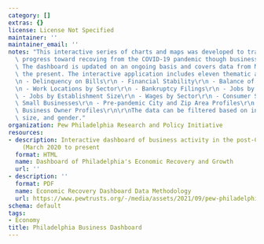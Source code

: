 ```yaml
---
category: []
extras: {}
license: License Not Specified
maintainer: ''
maintainer_email: ''
notes: "This interactive series of charts and maps was developed to track Philadelphia's\
  \ progress toward recoving from the COVID-19 pandemic though business activity metrics.\
  \ The dashboard is updated on an ongoing basis and covers data from March 2020 to\
  \ the present. The interactive application includes eleven thematic areas:\r\n\r\
  \n - Delinquency on Bills\r\n - Financial Stability\r\n - Balance of Credit Accounts\r\
  \n - Work Locations by Sector\r\n - Bankruptcy Filings\r\n - Jobs by Sector\r\n\
  \ - Jobs by Establishment Size\r\n - Wages by Sector\r\n - Consumer Spending at\
  \ Small Businesses\r\n - Pre-pandemic City and Zip Area Profiles\r\n - Pre-pandemic\
  \ Business Owner Profiles\r\n\r\nThe data can be filtered based on industry, location,\
  \ size, and gender."
organization: Pew Philadelphia Research and Policy Initiative
resources:
- description: Interactive dashboard of business activity in the post-COVID period
    (March 2020 to present
  format: HTML
  name: Dashboard of Philadelphia's Economic Recovery and Growth
  url: ''
- description: ''
  format: PDF
  name: Economic Recovery Dashboard Data Methodology
  url: https://www.pewtrusts.org/-/media/assets/2021/09/pew-philadelphia-business-dashboard-methodology.pdf
schema: default
tags:
- Economy
title: Philadelphia Business Dashboard
---
```

